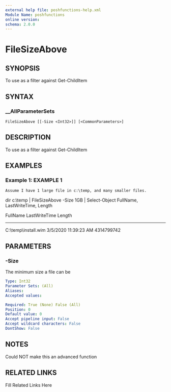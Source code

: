 ```yaml
---
external help file: poshfunctions-help.xml
Module Name: poshfunctions
online version: 
schema: 2.0.0
---
```


# FileSizeAbove

## SYNOPSIS

To use as a filter against Get-ChildItem

## SYNTAX

### __AllParameterSets

```
FileSizeAbove [[-Size <Int32>]] [<CommonParameters>]
```

## DESCRIPTION

To use as a filter against Get-ChildItem


## EXAMPLES

### Example 1: EXAMPLE 1

```
Assume I have 1 large file in c:\temp, and many smaller files.
```

dir c:\temp | FileSizeAbove -Size 1GB | Select-Object FullName, LastWriteTime, Length

FullName            LastWriteTime            Length
--------            -------------            ------
C:\temp\install.wim 3/5/2020 11:39:23 AM 4314799742






## PARAMETERS

### -Size

The minimum size a file can be

```yaml
Type: Int32
Parameter Sets: (All)
Aliases: 
Accepted values: 

Required: True (None) False (All)
Position: 0
Default value: 0
Accept pipeline input: False
Accept wildcard characters: False
DontShow: False
```

## NOTES

Could NOT make this an advanced function


## RELATED LINKS

Fill Related Links Here

